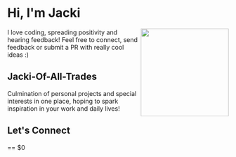# Hi, I'm Jacki

<img align='right' src='https://media.giphy.com/media/bcKmIWkUMCjVm/giphy.gif' width='200"'>
I love coding, spreading positivity and hearing feedback! Feel free to connect, send feedback or submit a PR with really cool ideas :)

## Jacki-Of-All-Trades
Culmination of personal projects and special interests in one place, hoping to spark inspiration in your work and daily lives!

## Let's Connect
<a href="https://www.linkedin.com/in/jacki-yanamura/" rel="nofollow"></a> == $0

